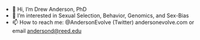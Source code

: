 - 👋 Hi, I’m Drew Anderson, PhD
- 👀 I’m interested in Sexual Selection, Behavior, Genomics, and Sex-Bias
- 📫 How to reach me: @AndersonEvolve (Twitter) andersonevolve.com or email andersond@reed.edu

<!---
AndersonDrew/AndersonDrew is a ✨ special ✨ repository because its `README.md` (this file) appears on your GitHub profile.
You can click the Preview link to take a look at your changes.
--->
